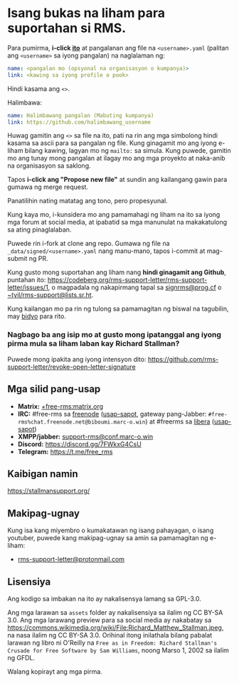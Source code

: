 # Isang bukas na liham para suportahan si RMS.

Para pumirma, **i-click [ito](https://github.com/rms-support-letter/rms-support-letter.github.io/new/master/_data/signed)** at pangalanan ang file na `<username>.yaml` (palitan ang `<username>` sa iyong pangalan) na naglalaman ng:

```yaml
name: <pangalan mo (opsyonal na organisasyon o kumpanya)>
link: <kawing sa iyong profile o pook>
```

Hindi kasama ang `<>`.

Halimbawa:
```yaml
name: Halimbawang pangalan (Mabuting kumpanya)
link: https://github.com/halimbawang_username
```

Huwag gamitin ang `<>` sa file na ito, pati na rin ang mga simbolong hindi kasama sa ascii para sa pangalan ng file. 
Kung ginagamit mo ang iyong e-liham bilang kawing, lagyan mo ng `mailto:` sa simula. 
Kung puwede, gamitin mo ang tunay mong pangalan at ilagay mo ang mga proyekto at naka-anib na organisasyon sa saklong.

Tapos **i-click ang "Propose new file"** at sundin ang kailangang gawin para gumawa ng merge request.

Panatilihin nating matatag ang tono, pero propesyunal.

Kung kaya mo, i-kunsidera mo ang pamamahagi ng liham na ito sa iyong mga forum at social media, at ipabatid sa mga manunulat na makakatulong sa ating pinaglalaban.

Puwede rin i-fork at clone ang repo. Gumawa ng file na `_data/signed/<username>.yaml` nang manu-mano, tapos i-commit at mag-submit ng PR.

Kung gusto mong suportahan ang liham nang **hindi ginagamit ang Github**, puntahan ito: https://codeberg.org/rms-support-letter/rms-support-letter/issues/1,
o magpadala ng nakapirmang tapal sa [signrms@prog.cf](mailto:signrms@prog.cf) o [~tyil/rms-support@lists.sr.ht](mailto:~tyil/rms-support@lists.sr.ht).

Kung kailangan mo pa rin ng tulong sa pamamagitan ng biswal na tagubilin, may [bidyo](https://invidious.snopyta.org/watch?v=1lz5S5oS8CU) para rito.

### Nagbago ba ang isip mo at gusto mong ipatanggal ang iyong pirma mula sa liham laban kay Richard Stallman?
Puwede mong ipakita ang iyong intensyon dito: https://github.com/rms-support-letter/revoke-open-letter-signature

## Mga silid pang-usap

- **Matrix:** [+free-rms:matrix.org](https://matrix.to/#/+free-rms:matrix.org)
- **IRC:** #free-rms sa [freenode](https://freenode.net) ([usap-sapot](http://kiwiirc.com/client/irc.freenode.net/#free-rms), gateway pang-Jabber: `#free-rms%chat.freenode.net@biboumi.marc-o.win`) at #freerms sa [libera](http://libera.chat/) ([usap-sapot](http://kiwiirc.com/client/irc.libera.chat/#freerms))
- **XMPP/jabber:** support-rms@conf.marc-o.win
- **Discord:** https://discord.gg/7FWkxG4CsU
- **Telegram:** https://t.me/free_rms

## Kaibigan namin
https://stallmansupport.org/

## Makipag-ugnay
Kung isa kang miyembro o kumakatawan ng isang pahayagan, o isang youtuber, puwede kang makipag-ugnay sa amin sa pamamagitan ng e-liham:
- [rms-support-letter@protonmail.com](mailto:rms-support-letter@protonmail.com)

## Lisensiya
Ang kodigo sa imbakan na ito ay nakalisensya lamang sa GPL-3.0.

Ang mga larawan sa `assets` folder ay nakalisensiya sa ilalim ng CC BY-SA 3.0. Ang mga larawang preview para sa social media ay nakabatay sa https://commons.wikimedia.org/wiki/File:Richard_Matthew_Stallman.jpeg, na nasa ilalim ng CC BY-SA 3.0. Orihinal itong inilathala bilang pabalat larawan ng libro ni O'Reilly na `Free as in Freedom: Richard Stallman's Crusade for Free Software by Sam Williams`, noong Marso 1, 2002 sa ilalim ng GFDL.

Walang kopirayt ang mga pirma.
